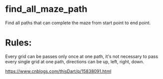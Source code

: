 # find_all_maze_path
Find all paths that can complete the maze from start point to end point.

# Rules: 
Every grid can be passes only once at one path, it's not necessary to pass every single grid at one path, directions can be up, left, right, down.

https://www.cnblogs.com/thisDart/p/15838091.html
